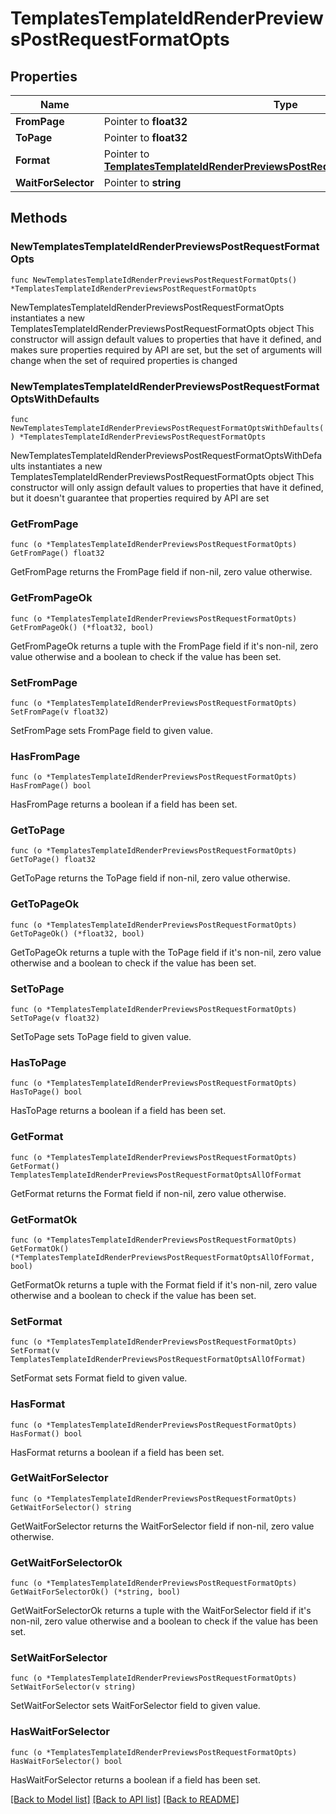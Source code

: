 # TemplatesTemplateIdRenderPreviewsPostRequestFormatOpts

## Properties

Name | Type | Description | Notes
------------ | ------------- | ------------- | -------------
**FromPage** | Pointer to **float32** |  | [optional] 
**ToPage** | Pointer to **float32** |  | [optional] 
**Format** | Pointer to [**TemplatesTemplateIdRenderPreviewsPostRequestFormatOptsAllOfFormat**](TemplatesTemplateIdRenderPreviewsPostRequestFormatOptsAllOfFormat.md) |  | [optional] 
**WaitForSelector** | Pointer to **string** |  | [optional] 

## Methods

### NewTemplatesTemplateIdRenderPreviewsPostRequestFormatOpts

`func NewTemplatesTemplateIdRenderPreviewsPostRequestFormatOpts() *TemplatesTemplateIdRenderPreviewsPostRequestFormatOpts`

NewTemplatesTemplateIdRenderPreviewsPostRequestFormatOpts instantiates a new TemplatesTemplateIdRenderPreviewsPostRequestFormatOpts object
This constructor will assign default values to properties that have it defined,
and makes sure properties required by API are set, but the set of arguments
will change when the set of required properties is changed

### NewTemplatesTemplateIdRenderPreviewsPostRequestFormatOptsWithDefaults

`func NewTemplatesTemplateIdRenderPreviewsPostRequestFormatOptsWithDefaults() *TemplatesTemplateIdRenderPreviewsPostRequestFormatOpts`

NewTemplatesTemplateIdRenderPreviewsPostRequestFormatOptsWithDefaults instantiates a new TemplatesTemplateIdRenderPreviewsPostRequestFormatOpts object
This constructor will only assign default values to properties that have it defined,
but it doesn't guarantee that properties required by API are set

### GetFromPage

`func (o *TemplatesTemplateIdRenderPreviewsPostRequestFormatOpts) GetFromPage() float32`

GetFromPage returns the FromPage field if non-nil, zero value otherwise.

### GetFromPageOk

`func (o *TemplatesTemplateIdRenderPreviewsPostRequestFormatOpts) GetFromPageOk() (*float32, bool)`

GetFromPageOk returns a tuple with the FromPage field if it's non-nil, zero value otherwise
and a boolean to check if the value has been set.

### SetFromPage

`func (o *TemplatesTemplateIdRenderPreviewsPostRequestFormatOpts) SetFromPage(v float32)`

SetFromPage sets FromPage field to given value.

### HasFromPage

`func (o *TemplatesTemplateIdRenderPreviewsPostRequestFormatOpts) HasFromPage() bool`

HasFromPage returns a boolean if a field has been set.

### GetToPage

`func (o *TemplatesTemplateIdRenderPreviewsPostRequestFormatOpts) GetToPage() float32`

GetToPage returns the ToPage field if non-nil, zero value otherwise.

### GetToPageOk

`func (o *TemplatesTemplateIdRenderPreviewsPostRequestFormatOpts) GetToPageOk() (*float32, bool)`

GetToPageOk returns a tuple with the ToPage field if it's non-nil, zero value otherwise
and a boolean to check if the value has been set.

### SetToPage

`func (o *TemplatesTemplateIdRenderPreviewsPostRequestFormatOpts) SetToPage(v float32)`

SetToPage sets ToPage field to given value.

### HasToPage

`func (o *TemplatesTemplateIdRenderPreviewsPostRequestFormatOpts) HasToPage() bool`

HasToPage returns a boolean if a field has been set.

### GetFormat

`func (o *TemplatesTemplateIdRenderPreviewsPostRequestFormatOpts) GetFormat() TemplatesTemplateIdRenderPreviewsPostRequestFormatOptsAllOfFormat`

GetFormat returns the Format field if non-nil, zero value otherwise.

### GetFormatOk

`func (o *TemplatesTemplateIdRenderPreviewsPostRequestFormatOpts) GetFormatOk() (*TemplatesTemplateIdRenderPreviewsPostRequestFormatOptsAllOfFormat, bool)`

GetFormatOk returns a tuple with the Format field if it's non-nil, zero value otherwise
and a boolean to check if the value has been set.

### SetFormat

`func (o *TemplatesTemplateIdRenderPreviewsPostRequestFormatOpts) SetFormat(v TemplatesTemplateIdRenderPreviewsPostRequestFormatOptsAllOfFormat)`

SetFormat sets Format field to given value.

### HasFormat

`func (o *TemplatesTemplateIdRenderPreviewsPostRequestFormatOpts) HasFormat() bool`

HasFormat returns a boolean if a field has been set.

### GetWaitForSelector

`func (o *TemplatesTemplateIdRenderPreviewsPostRequestFormatOpts) GetWaitForSelector() string`

GetWaitForSelector returns the WaitForSelector field if non-nil, zero value otherwise.

### GetWaitForSelectorOk

`func (o *TemplatesTemplateIdRenderPreviewsPostRequestFormatOpts) GetWaitForSelectorOk() (*string, bool)`

GetWaitForSelectorOk returns a tuple with the WaitForSelector field if it's non-nil, zero value otherwise
and a boolean to check if the value has been set.

### SetWaitForSelector

`func (o *TemplatesTemplateIdRenderPreviewsPostRequestFormatOpts) SetWaitForSelector(v string)`

SetWaitForSelector sets WaitForSelector field to given value.

### HasWaitForSelector

`func (o *TemplatesTemplateIdRenderPreviewsPostRequestFormatOpts) HasWaitForSelector() bool`

HasWaitForSelector returns a boolean if a field has been set.


[[Back to Model list]](../README.md#documentation-for-models) [[Back to API list]](../README.md#documentation-for-api-endpoints) [[Back to README]](../README.md)



